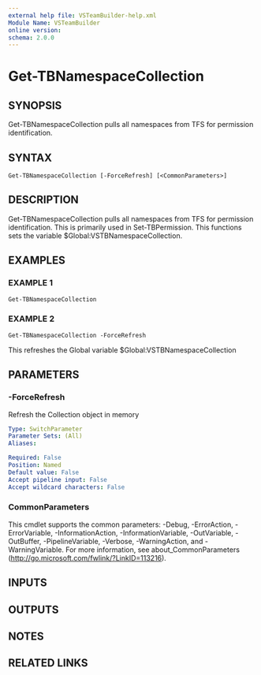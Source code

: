 ```yaml
---
external help file: VSTeamBuilder-help.xml
Module Name: VSTeamBuilder
online version:
schema: 2.0.0
---
```


# Get-TBNamespaceCollection

## SYNOPSIS
Get-TBNamespaceCollection pulls all namespaces from TFS for permission identification.

## SYNTAX

```
Get-TBNamespaceCollection [-ForceRefresh] [<CommonParameters>]
```

## DESCRIPTION
Get-TBNamespaceCollection pulls all namespaces from TFS for permission identification. 
This is primarily used in Set-TBPermission. 
This functions
sets the variable $Global:VSTBNamespaceCollection.

## EXAMPLES

### EXAMPLE 1
```
Get-TBNamespaceCollection
```

### EXAMPLE 2
```
Get-TBNamespaceCollection -ForceRefresh
```

This refreshes the Global variable $Global:VSTBNamespaceCollection

## PARAMETERS

### -ForceRefresh
Refresh the Collection object in memory

```yaml
Type: SwitchParameter
Parameter Sets: (All)
Aliases:

Required: False
Position: Named
Default value: False
Accept pipeline input: False
Accept wildcard characters: False
```

### CommonParameters
This cmdlet supports the common parameters: -Debug, -ErrorAction, -ErrorVariable, -InformationAction, -InformationVariable, -OutVariable, -OutBuffer, -PipelineVariable, -Verbose, -WarningAction, and -WarningVariable. For more information, see about_CommonParameters (http://go.microsoft.com/fwlink/?LinkID=113216).

## INPUTS

## OUTPUTS

## NOTES

## RELATED LINKS

